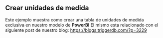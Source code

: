 ## Crear unidades de medida


Este ejemplo muestra como crear una tabla de unidades de medida exclusiva en nuestro modelo de **PowerBI**
El mismo esta relacionado con el siguiente post de nuestro blog: https://blogs.triggerdb.com/?p=3229

